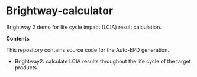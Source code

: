 # Brightway-calculator  

Brightway 2 demo for life cycle impact (LCIA) result calculation.

**Contents**  

This repository contains source code for the Auto-EPD generation.

* Brightway2: calculate LCIA results throughout the life cycle of the target products.

